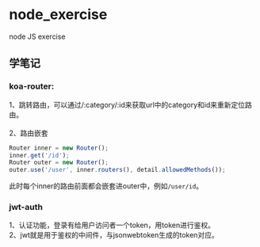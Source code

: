 # node_exercise
node JS exercise

## 学笔记  
### koa-router:  
1、跳转路由，可以通过/:category/:id来获取url中的category和id来重新定位路由。  
</br>
2、路由嵌套
``` js
Router inner = new Router();
inner.get('/id');
Router outer = new Router();
outer.use('/user', inner.routers(), detail.allowedMethods());
```
此时每个inner的路由前面都会嵌套进outer中，例如`/user/id`。

### jwt-auth
1、认证功能，登录有给用户访问者一个token，用token进行鉴权。  
2、jwt就是用于鉴权的中间件，与jsonwebtoken生成的token对应。